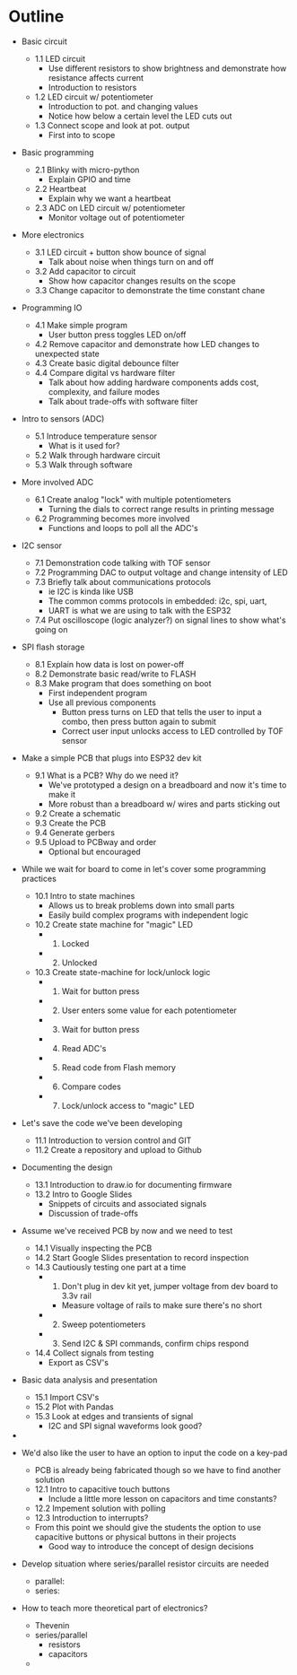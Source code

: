 # Outline

- Basic circuit
  - 1.1 LED circuit
    - Use different resistors to show brightness and demonstrate how resistance affects current
    - Introduction to resistors
  - 1.2 LED circuit w/ potentiometer
    - Introduction to pot. and changing values
    - Notice how below a certain level the LED cuts out
  - 1.3 Connect scope and look at pot. output
    - First into to scope
- Basic programming
  - 2.1 Blinky with micro-python
    - Explain GPIO and time
  - 2.2 Heartbeat
    - Explain why we want a heartbeat
  - 2.3 ADC on LED circuit w/ potentiometer
    - Monitor voltage out of potentiometer
- More electronics
  - 3.1 LED circuit + button show bounce of signal
    - Talk about noise when things turn on and off
  - 3.2 Add capacitor to circuit
    - Show how capacitor changes results on the scope
  - 3.3 Change capacitor to demonstrate the time constant chane
- Programming IO
  - 4.1 Make simple program
    - User button press toggles LED on/off
  - 4.2 Remove capacitor and demonstrate how LED changes to unexpected state
  - 4.3 Create basic digital debounce filter
  - 4.4 Compare digital vs hardware filter
    - Talk about how adding hardware components adds cost, complexity, and failure modes
    - Talk about trade-offs with software filter
- Intro to sensors (ADC)
  - 5.1 Introduce temperature sensor
    - What is it used for?  
  - 5.2 Walk through hardware circuit
  - 5.3 Walk through software
- More involved ADC
  - 6.1 Create analog "lock" with multiple potentiometers
    - Turning the dials to correct range results in printing message
  - 6.2 Programming becomes more involved
    - Functions and loops to poll all the ADC's
- I2C sensor
  - 7.1 Demonstration code talking with TOF sensor
  - 7.2 Programming DAC to output voltage and change intensity of LED
  - 7.3 Briefly talk about communications protocols
    - ie I2C is kinda like USB
    - The common comms protocols in embedded: i2c, spi, uart, 
    - UART is what we are using to talk with the ESP32
  - 7.4 Put oscilloscope (logic analyzer?) on signal lines to show what's going on
- SPI flash storage
  - 8.1 Explain how data is lost on power-off
  - 8.2 Demonstrate basic read/write to FLASH
  - 8.3 Make program that does something on boot
    - First independent program
    - Use all previous components
      - Button press turns on LED that tells the user to input a combo, then press button again to submit
      - Correct user input unlocks access to LED controlled by TOF sensor
- Make a simple PCB that plugs into ESP32 dev kit
  - 9.1 What is a PCB?  Why do we need it?
    - We've prototyped a design on a breadboard and now it's time to make it
    - More robust than a breadboard w/ wires and parts sticking out
  - 9.2 Create a schematic
  - 9.3 Create the PCB
  - 9.4 Generate gerbers
  - 9.5 Upload to PCBway and order
    - Optional but encouraged
- While we wait for board to come in let's cover some programming practices
  - 10.1 Intro to state machines
    - Allows us to break problems down into small parts
    - Easily build complex programs with independent logic
  - 10.2 Create state machine for "magic" LED
    - 1. Locked
    - 2. Unlocked
  - 10.3 Create state-machine for lock/unlock logic
    - 1. Wait for button press
    - 2. User enters some value for each potentiometer
    - 3. Wait for button press
    - 4. Read ADC's
    - 5. Read code from Flash memory
    - 6. Compare codes
    - 7. Lock/unlock access to "magic" LED
- Let's save the code we've been developing
  - 11.1 Introduction to version control and GIT
  - 11.2 Create a repository and upload to Github

- Documenting the design
  - 13.1 Introduction to draw.io for documenting firmware
  - 13.2 Intro to Google Slides
    - Snippets of circuits and associated signals
    - Discussion of trade-offs
- Assume we've received PCB by now and we need to test
  - 14.1 Visually inspecting the PCB
  - 14.2 Start Google Slides presentation to record inspection
  - 14.3 Cautiously testing one part at a time
    - 1. Don't plug in dev kit yet, jumper voltage from dev board to 3.3v rail
      - Measure voltage of rails to make sure there's no short
    - 2. Sweep potentiometers
    - 3. Send I2C & SPI commands, confirm chips respond
  - 14.4 Collect signals from testing
    - Export as CSV's
- Basic data analysis and presentation
  - 15.1 Import CSV's
  - 15.2 Plot with Pandas
  - 15.3 Look at edges and transients of signal
    - I2C and SPI signal waveforms look good?
- 




- We'd also like the user to have an option to input the code on a key-pad
  - PCB is already being fabricated though so we have to find another solution
  - 12.1 Intro to capacitive touch buttons
    - Include a little more lesson on capacitors and time constants?
  - 12.2 Impement solution with polling
  - 12.3 Introduction to interrupts?
  - From this point we should give the students the option to use capacitive buttons or physical buttons in their projects
    - Good way to introduce the concept of design decisions
- Develop situation where series/parallel resistor circuits are needed
  - parallel:
  - series: 
- How to teach more theoretical part of electronics?
  - Thevenin
  - series/parallel
    - resistors
    - capacitors
  - 